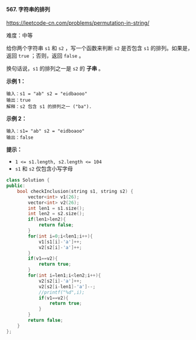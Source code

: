 #### 567. 字符串的排列

https://leetcode-cn.com/problems/permutation-in-string/

难度：中等

给你两个字符串 `s1` 和 `s2` ，写一个函数来判断 `s2` 是否包含 `s1` 的排列。如果是，返回 `true` ；否则，返回 `false` 。

换句话说，`s1` 的排列之一是 `s2` 的 **子串** 。

 

**示例 1：**

```
输入：s1 = "ab" s2 = "eidbaooo"
输出：true
解释：s2 包含 s1 的排列之一 ("ba").
```

**示例 2：**

```
输入：s1= "ab" s2 = "eidboaoo"
输出：false
```

 

**提示：**

- `1 <= s1.length, s2.length <= 104`
- `s1` 和 `s2` 仅包含小写字母



```c++
class Solution {
public:
    bool checkInclusion(string s1, string s2) {
        vector<int> v1(26);
        vector<int> v2(26);
        int len1 = s1.size();
        int len2 = s2.size();
        if(len1>len2){
            return false;
        }
        for(int i=0;i<len1;i++){
            v1[s1[i]-'a']++;
            v2[s2[i]-'a']++;
        }
        if(v1==v2){
            return true;
        }
        for(int i=len1;i<len2;i++){
            v2[s2[i]-'a']++;
            v2[s2[i-len1]-'a']--;
            //printf("%d",i);
            if(v1==v2){
                return true;
            }
        }
        return false;
    }
};
```

